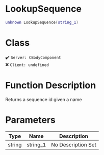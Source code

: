 # LookupSequence
```lua
unknown LookupSequence(string_1)
```
# Class
✔️ `Server: CBodyComponent`  
❌ `Client: undefined`  

# Function Description
Returns a sequence id given a name
# Parameters
Type|Name|Description
--|--|--
string|string_1|No Description Set
